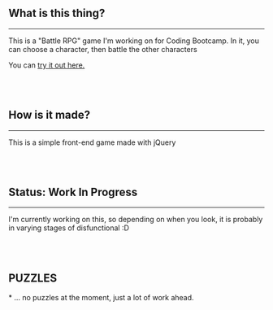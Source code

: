 <h2> What is this thing?</h2>
<hr>
<p>This is a "Battle RPG" game I'm working on for Coding Bootcamp. In it, you can choose a character, then battle the other characters</p>
<p>You can <a href="https://gnefkow.github.io/FightRPG/" target="blank">try it out here.</a></p>
<br>
<br>

<h2>How is it made?</h2>
<hr>
<p>This is a simple front-end game made with jQuery</p>
<br>
<br>

<h2>Status: Work In Progress</h2>
<hr>
<p>I'm currently working on this, so depending on when you look, it is probably in varying stages of disfunctional :D</p>
<br>
<br>




<h2> PUZZLES </h2>
* ... no puzzles at the moment, just a lot of work ahead.